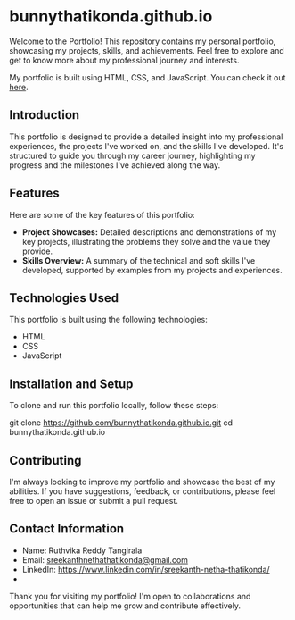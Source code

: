 # bunnythatikonda.github.io

Welcome to the Portfolio! This repository contains my personal portfolio, showcasing my projects, skills, and achievements. Feel free to explore and get to know more about my professional journey and interests.

My portfolio is built using HTML, CSS, and JavaScript. You can check it out [here](https://bunnythatikonda.github.io/).

## Introduction

This portfolio is designed to provide a detailed insight into my professional experiences, the projects I've worked on, and the skills I've developed. It's structured to guide you through my career journey, highlighting my progress and the milestones I've achieved along the way.

## Features

Here are some of the key features of this portfolio:

- **Project Showcases:** Detailed descriptions and demonstrations of my key projects, illustrating the problems they solve and the value they provide.
- **Skills Overview:** A summary of the technical and soft skills I've developed, supported by examples from my projects and experiences.

## Technologies Used

This portfolio is built using the following technologies:

- HTML
- CSS
- JavaScript

## Installation and Setup

To clone and run this portfolio locally, follow these steps:

git clone https://github.com/bunnythatikonda.github.io.git
cd bunnythatikonda.github.io

## Contributing
I'm always looking to improve my portfolio and showcase the best of my abilities. If you have suggestions, feedback, or contributions, please feel free to open an issue or submit a pull request.

## Contact Information
- Name: Ruthvika Reddy Tangirala
- Email: sreekanthnethathatikonda@gmail.com
- LinkedIn: https://www.linkedin.com/in/sreekanth-netha-thatikonda/
- 
Thank you for visiting my portfolio! I'm open to collaborations and opportunities that can help me grow and contribute effectively.

